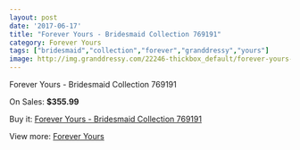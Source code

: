 ```yaml
---
layout: post
date: '2017-06-17'
title: "Forever Yours - Bridesmaid Collection 769191"
category: Forever Yours
tags: ["bridesmaid","collection","forever","granddressy","yours"]
image: http://img.granddressy.com/22246-thickbox_default/forever-yours-bridesmaid-collection-769191.jpg
---
```

Forever Yours - Bridesmaid Collection 769191

On Sales: **$355.99**
<a href="https://www.granddressy.com/en/forever-yours/21195-forever-yours-bridesmaid-collection-769191.html"><amp-img layout="responsive" width="600" height="600" src="//img.granddressy.com/22246-thickbox_default/forever-yours-bridesmaid-collection-769191.jpg" alt="Forever Yours - Bridesmaid Collection 769191 0" /></a>

Buy it: [Forever Yours - Bridesmaid Collection 769191](https://www.granddressy.com/en/forever-yours/21195-forever-yours-bridesmaid-collection-769191.html "Forever Yours - Bridesmaid Collection 769191")

View more: [Forever Yours](https://www.granddressy.com/en/333-forever-yours "Forever Yours")